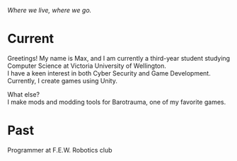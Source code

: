 *Where we live, where we go.*

# Current  
Greetings! My name is Max, and I am currently a third-year student studying Computer Science at Victoria University of Wellington.  
I have a keen interest in both Cyber Security and Game Development. Currently, I create games using Unity.  

What else?  
I make mods and modding tools for Barotrauma, one of my favorite games.

# Past
Programmer at F.E.W. Robotics club
